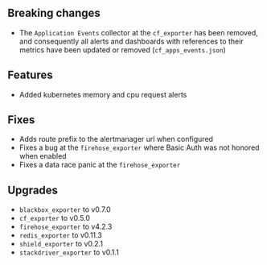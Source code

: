 ## Breaking changes

* The `Application Events` collector at the `cf_exporter` has been removed, and consequently all alerts and dashboards with references to their metrics have been updated or removed (`cf_apps_events.json`)

## Features

* Added kubernetes memory and cpu request alerts

## Fixes

* Adds route prefix to the alertmanager url when configured
* Fixes a bug at the `firehose_exporter` where Basic Auth was not honored when enabled
* Fixes a data race panic at the `firehose_exporter`

## Upgrades

* `blackbox_exporter` to v0.7.0
* `cf_exporter` to v0.5.0
* `firehose_exporter` to v4.2.3
* `redis_exporter` to v0.11.3
* `shield_exporter` to v0.2.1
* `stackdriver_exporter` to v0.1.1
